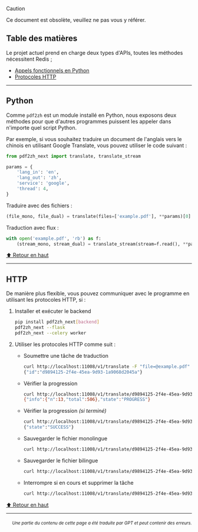 > [!CAUTION]
>
> Ce document est obsolète, veuillez ne pas vous y référer.

<h2 id="toc">Table des matières</h2>
Le projet actuel prend en charge deux types d'APIs, toutes les méthodes nécessitent Redis ;

- [Appels fonctionnels en Python](#api-python)
- [Protocoles HTTP](#api-http)

---

<h2 id="api-python">Python</h2>

Comme `pdf2zh` est un module installé en Python, nous exposons deux méthodes pour que d'autres programmes puissent les appeler dans n'importe quel script Python.

Par exemple, si vous souhaitez traduire un document de l'anglais vers le chinois en utilisant Google Translate, vous pouvez utiliser le code suivant :

```python
from pdf2zh_next import translate, translate_stream

params = {
    'lang_in': 'en',
    'lang_out': 'zh',
    'service': 'google',
    'thread': 4,
}
```
Traduire avec des fichiers :
```python
(file_mono, file_dual) = translate(files=['example.pdf'], **params)[0]
```
Traduction avec flux :
```python
with open('example.pdf', 'rb') as f:
    (stream_mono, stream_dual) = translate_stream(stream=f.read(), **params)
```

[⬆️ Retour en haut](#toc)

---

<h2 id="api-http">HTTP</h2>

De manière plus flexible, vous pouvez communiquer avec le programme en utilisant les protocoles HTTP, si :

1. Installer et exécuter le backend

   ```bash
   pip install pdf2zh_next[backend]
   pdf2zh_next --flask
   pdf2zh_next --celery worker
   ```

2. Utiliser les protocoles HTTP comme suit :

   - Soumettre une tâche de traduction

     ```bash
     curl http://localhost:11008/v1/translate -F "file=@example.pdf" -F "data={\"lang_in\":\"en\",\"lang_out\":\"zh\",\"service\":\"google\",\"thread\":4}"
     {"id":"d9894125-2f4e-45ea-9d93-1a9068d2045a"}
     ```

   - Vérifier la progression

     ```bash
     curl http://localhost:11008/v1/translate/d9894125-2f4e-45ea-9d93-1a9068d2045a
     {"info":{"n":13,"total":506},"state":"PROGRESS"}
     ```

   - Vérifier la progression _(si terminé)_

     ```bash
     curl http://localhost:11008/v1/translate/d9894125-2f4e-45ea-9d93-1a9068d2045a
     {"state":"SUCCESS"}
     ```

   - Sauvegarder le fichier monolingue

     ```bash
     curl http://localhost:11008/v1/translate/d9894125-2f4e-45ea-9d93-1a9068d2045a/mono --output example-mono.pdf
     ```

   - Sauvegarder le fichier bilingue

     ```bash
     curl http://localhost:11008/v1/translate/d9894125-2f4e-45ea-9d93-1a9068d2045a/dual --output example-dual.pdf
     ```

   - Interrompre si en cours et supprimer la tâche
     ```bash
     curl http://localhost:11008/v1/translate/d9894125-2f4e-45ea-9d93-1a9068d2045a -X DELETE
     ```

[⬆️ Retour en haut](#toc)

---

<div align="right"> 
<h6><small>Une partie du contenu de cette page a été traduite par GPT et peut contenir des erreurs.</small></h6>